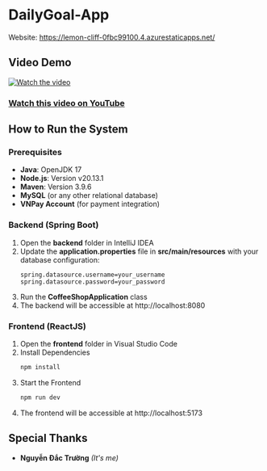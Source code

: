 # DailyGoal-App
Website: https://lemon-cliff-0fbc99100.4.azurestaticapps.net/
## Video Demo
[![Watch the video](https://img.youtube.com/vi/yo6ACQgEIhM/maxresdefault.jpg)](https://youtu.be/yo6ACQgEIhM)

### [Watch this video on YouTube](https://youtu.be/yo6ACQgEIhM)

## How to Run the System

### Prerequisites
- **Java**: OpenJDK 17
- **Node.js**: Version v20.13.1
- **Maven**: Version 3.9.6
- **MySQL** (or any other relational database)
- **VNPay Account** (for payment integration)

### Backend (Spring Boot)
1. Open the **backend** folder in IntelliJ IDEA
2. Update the **application.properties** file in **src/main/resources** with your database configuration:
    ```properties
    spring.datasource.username=your_username
    spring.datasource.password=your_password
    ```
3. Run the **CoffeeShopApplication** class
4. The backend will be accessible at http://localhost:8080

### Frontend (ReactJS)
1. Open the **frontend** folder in Visual Studio Code
2. Install Dependencies
    ```bash
    npm install
    ```
3. Start the Frontend
    ```bash
    npm run dev
    ```
4. The frontend will be accessible at http://localhost:5173

## Special Thanks

- **Nguyễn Đắc Trường** *(It's me)*
